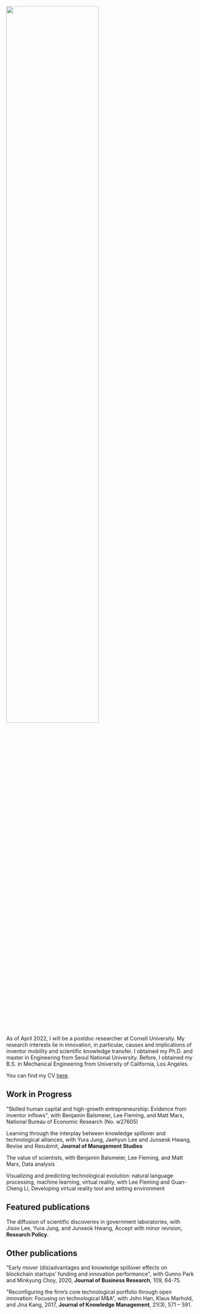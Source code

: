 <img src = "https://user-images.githubusercontent.com/56745112/147376021-0c99d91f-0f41-4402-93e0-30311717974b.jpg" width="70%" height="70%"> 

As of April 2022, I will be a postdoc researcher at Cornell University. My research interests lie in innovation, in particular, causes and implications of inventor mobility and scientific knowledge transfer. I obtained my Ph.D. and master in Engineering from Seoul National University. Before, I obtained my B.S. in Mechanical Engineering from University of California, Los Angeles.

You can find my CV [here](https://www.dropbox.com/s/eyxn3ztz04z3zc9/ShinCVJanuary2022.pdf?dl=0).


## Work in Progress
"Skilled human capital and high-growth entrepreneurship: Evidence from inventor inflows", with Benjamin Balsmeier, Lee Fleming, and Matt Marx, National Bureau of Economic Research (No. w27605)

Learning through the interplay between knowledge spillover and technological alliances, with Yura Jung, Jaehyun Lee and Junseok Hwang, Revise and Resubmit, **Journal of Management Studies**

The value of scientists, with Benjamin Balsmeier, Lee Fleming, and Matt Marx, Data analysis

Visualizing and predicting technological evolution: natural language processing, machine learning, virtual reality, with Lee Fleming and Guan-Cheng Li, Developing virtual reality tool and setting environment


## Featured publications
The diffusion of scientific discoveries in government laboratories, with Jisoo Lee, Yura Jung, and Junseok Hwang, Accept with minor revision, **Research Policy**.

## Other publications
"Early mover (dis)advantages and knowledge spillover effects on blockchain startups' funding and innovation performance", with Gunno Park and Minkyung Choy, 2020, **Journal of Business Research**, 109, 64-75.

"Reconfiguring the firm’s core technological portfolio through open innovation: Focusing on technological M&A", with John Han, Klaus Marhold, and Jina Kang, 2017, **Journal of Knowledge Management**, 21(3), 571 – 591.
